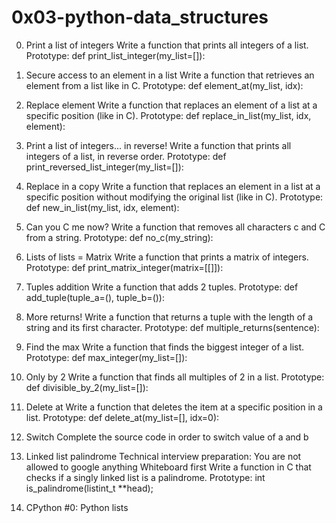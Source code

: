# 0x03-python-data_structures
0. Print a list of integers
Write a function that prints all integers of a list.
Prototype: def print_list_integer(my_list=[]):

1. Secure access to an element in a list
Write a function that retrieves an element from a list like in C.
Prototype: def element_at(my_list, idx):

2. Replace element
Write a function that replaces an element of a list at a specific position (like in C).
Prototype: def replace_in_list(my_list, idx, element):

3. Print a list of integers... in reverse!
Write a function that prints all integers of a list, in reverse order.
Prototype: def print_reversed_list_integer(my_list=[]):

4. Replace in a copy
Write a function that replaces an element in a list at a specific position without modifying the original list (like in C).
Prototype: def new_in_list(my_list, idx, element):

5. Can you C me now?
Write a function that removes all characters c and C from a string.
Prototype: def no_c(my_string):

6. Lists of lists = Matrix
Write a function that prints a matrix of integers.
Prototype: def print_matrix_integer(matrix=[[]]):

7. Tuples addition
Write a function that adds 2 tuples.
Prototype: def add_tuple(tuple_a=(), tuple_b=()):

8. More returns!
Write a function that returns a tuple with the length of a string and its first character.
Prototype: def multiple_returns(sentence):

9. Find the max
Write a function that finds the biggest integer of a list.
Prototype: def max_integer(my_list=[]):

10. Only by 2
Write a function that finds all multiples of 2 in a list.
Prototype: def divisible_by_2(my_list=[]):

11. Delete at
Write a function that deletes the item at a specific position in a list.
Prototype: def delete_at(my_list=[], idx=0):

12. Switch
Complete the source code in order to switch value of a and b

13. Linked list palindrome
Technical interview preparation:
You are not allowed to google anything
Whiteboard first
Write a function in C that checks if a singly linked list is a palindrome.
Prototype: int is_palindrome(listint_t **head);

14. CPython #0: Python lists
